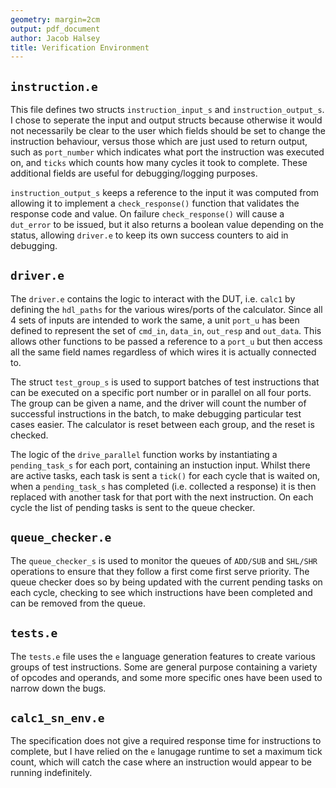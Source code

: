 ```yaml
---
geometry: margin=2cm
output: pdf_document
author: Jacob Halsey
title: Verification Environment
---
```


## `instruction.e`

This file defines two structs `instruction_input_s` and `instruction_output_s`.
I chose to seperate the input and output structs because otherwise it would not necessarily
be clear to the user which fields should be set to change the instruction behaviour, versus those
which are just used to return output, such as `port_number` which indicates what port the instruction was executed on, and `ticks` which counts how many cycles it took to complete. These additional fields are useful for debugging/logging purposes. 

`instruction_output_s` keeps a reference to the input it was computed from allowing it to implement a `check_response()` function that validates the response code and value. On failure `check_response()` will cause a `dut_error` to be issued, but it also returns a boolean value depending on the status, allowing `driver.e` to keep its own success counters to aid in debugging.

## `driver.e`

The `driver.e` contains the logic to interact with the DUT, i.e. `calc1` by defining the `hdl_paths` for the various wires/ports of the calculator. Since all 4 sets of inputs are intended to work the same, a unit `port_u` has been defined to represent the set of `cmd_in`, `data_in`, `out_resp` and `out_data`. This allows other functions to be passed a reference to a `port_u` but then access all the same field names regardless of which wires it is actually connected to.

The struct `test_group_s` is used to support batches of test instructions that can be executed on a specific port number or in parallel on all four ports. The group can be given a name, and the driver will count the number of successful instructions in the batch, to make debugging particular test cases easier. The calculator is reset between each group, and the reset is checked.

The logic of the `drive_parallel` function works by instantiating a `pending_task_s` for each port, containing an instuction input. Whilst there are active tasks, each task is sent a `tick()` for each cycle that is waited on, when a `pending_task_s` has completed (i.e. collected a response) it is then replaced with another task for that port with the next instruction. On each cycle the list of pending tasks is sent to the queue checker.

## `queue_checker.e`

The `queue_checker_s` is used to monitor the queues of `ADD/SUB` and `SHL/SHR` operations to ensure that they follow a first come first serve priority. The queue checker does so by being updated with the current pending tasks on each cycle, checking to see which instructions have been completed and can be removed from the queue.

## `tests.e`

The `tests.e` file uses the `e` language generation features to create various groups of test instructions. Some are general purpose containing a variety of opcodes and operands, and some more specific ones have been used to narrow down the bugs.

## `calc1_sn_env.e`

The specification does not give a required response time for instructions to complete, but I have relied on the `e` lanugage runtime to set a maximum tick count, which will catch the case where an instruction would appear to be running indefinitely.
